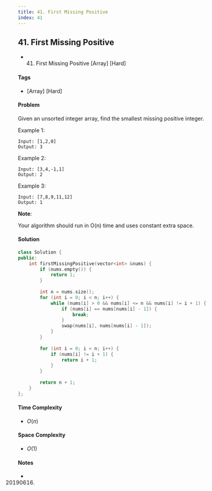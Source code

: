 ```yaml
---
title: 41. First Missing Positive
index: 41
---
```


## 41. First Missing Positive
- 41. First Missing Positive [Array] [Hard]

#### Tags
- [Array] [Hard]

#### Problem
Given an unsorted integer array, find the smallest missing positive integer.

Example 1:

    Input: [1,2,0]
    Output: 3

Example 2:

    Input: [3,4,-1,1]
    Output: 2

Example 3:

    Input: [7,8,9,11,12]
    Output: 1

**Note**:

Your algorithm should run in O(n) time and uses constant extra space.

#### Solution
``` C++
class Solution {
public:
    int firstMissingPositive(vector<int> &nums) {
        if (nums.empty()) {
            return 1;
        }
        
        int n = nums.size();
        for (int i = 0; i < n; i++) {
            while (nums[i] > 0 && nums[i] <= n && nums[i] != i + 1) {
                if (nums[i] == nums[nums[i] - 1]) {
                    break;
                }
                swap(nums[i], nums[nums[i] - 1]);
            }
        }
        
        for (int i = 0; i < n; i++) {
            if (nums[i] != i + 1) {
                return i + 1;
            }
        }
        
        return n + 1;
    }
};
```

#### Time Complexity
- $O(n)$

#### Space Complexity
- $O(1)$

#### Notes
- 20190616.
